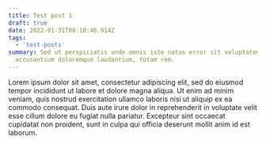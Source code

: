 ```yaml
---
title: Test post 1
draft: true
date: 2022-01-31T08:10:46.914Z
tags:
  - 'test-posts'
summary: Sed ut perspiciatis unde omnis iste natus error sit voluptatem
  accusantium doloremque laudantium, totam rem.
---
```


Lorem ipsum dolor sit amet, consectetur adipiscing elit, sed do eiusmod tempor incididunt ut labore et dolore magna aliqua. Ut enim ad minim veniam, quis nostrud exercitation ullamco laboris nisi ut aliquip ex ea commodo consequat. Duis aute irure dolor in reprehenderit in voluptate velit esse cillum dolore eu fugiat nulla pariatur. Excepteur sint occaecat cupidatat non proident, sunt in culpa qui officia deserunt mollit anim id est laborum.

